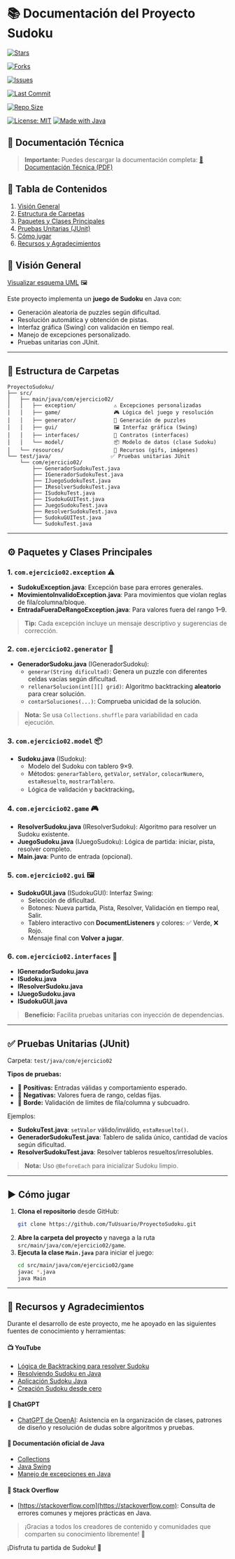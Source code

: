 # 📚 Documentación del Proyecto Sudoku



[![Stars](https://img.shields.io/github/stars/IsmaVargass/ProyectoSudoku.svg?style=social&label=Stars)](https://github.com/IsmaVargass/ProyectoSudoku/stargazers)

[![Forks](https://img.shields.io/github/forks/IsmaVargass/ProyectoSudoku.svg?style=social&label=Forks)](https://github.com/IsmaVargass/ProyectoSudoku/network/members)

[![Issues](https://img.shields.io/github/issues/IsmaVargass/ProyectoSudoku.svg)](https://github.com/IsmaVargass/ProyectoSudoku/issues)

[![Last Commit](https://img.shields.io/github/last-commit/IsmaVargass/ProyectoSudoku.svg)](https://github.com/IsmaVargass/ProyectoSudoku/commits/master/)

[![Repo Size](https://img.shields.io/github/repo-size/IsmaVargass/ProyectoSudoku.svg)](https://github.com/IsmaVargass/ProyectoSudoku)

[![License: MIT](https://img.shields.io/badge/License-MIT-green.svg)](LICENSE)
[![Made with Java](https://img.shields.io/badge/Made%20with-Java-orange.svg)](https://www.java.com/)

## 📝 Documentación Técnica

> **Importante:** Puedes descargar la documentación completa:
> [📄 Documentación Técnica (PDF)](docs/Documentacion_Tecnica_Sudoku.pdf)


## 📑 Tabla de Contenidos
1. [Visión General](#-visión-general)
2. [Estructura de Carpetas](#-estructura-de-carpetas)
3. [Paquetes y Clases Principales](#️-paquetes-y-clases-principales)
4. [Pruebas Unitarias (JUnit)](#-pruebas-unitarias-junit)
5. [Cómo jugar](#️-cómo-jugar)
6. [Recursos y Agradecimientos](#-recursos-y-agradecimientos)

## 🎯 Visión General
[Visualizar esquema UML](docs/UML.md) 🖼️

Este proyecto implementa un **juego de Sudoku** en Java con:
- Generación aleatoria de puzzles según dificultad.
- Resolución automática y obtención de pistas.
- Interfaz gráfica (Swing) con validación en tiempo real.
- Manejo de excepciones personalizado.
- Pruebas unitarias con JUnit.

---

## 📁 Estructura de Carpetas
```
ProyectoSudoku/
├── src/
│   ├── main/java/com/ejercicio02/
│   │   ├── exception/            ⚠️ Excepciones personalizadas
│   │   ├── game/                 🎮 Lógica del juego y resolución
│   │   ├── generator/            🧩 Generación de puzzles
│   │   ├── gui/                  🖼️ Interfaz gráfica (Swing)
│   │   ├── interfaces/           📝 Contratos (interfaces)
│   │   └── model/                📦 Modelo de datos (clase Sudoku)
│   └── resources/                🎵 Recursos (gifs, imágenes)
└── test/java/                   ✅ Pruebas unitarias JUnit
    └── com/ejercicio02/
        ├── GeneradorSudokuTest.java
        ├── IGeneradorSudokuTest.java
        ├── IJuegoSudokuTest.java
        ├── IResolverSudokuTest.java
        ├── ISudokuTest.java
        ├── ISudokuGUITest.java
        ├── JuegoSudokuTest.java
        ├── ResolverSudokuTest.java
        ├── SudokuGUITest.java
        └── SudokuTest.java
```

---

## ⚙️ Paquetes y Clases Principales

### 1. `com.ejercicio02.exception` ⚠️
- **SudokuException.java**: Excepción base para errores generales.
- **MovimientoInvalidoException.java**: Para movimientos que violan reglas de fila/columna/bloque.
- **EntradaFueraDeRangoException.java**: Para valores fuera del rango 1–9.

> **Tip:** Cada excepción incluye un mensaje descriptivo y sugerencias de corrección.

### 2. `com.ejercicio02.generator` 🧩
- **GeneradorSudoku.java** (IGeneradorSudoku):
    - `generar(String dificultad)`: Genera un puzzle con diferentes celdas vacías según dificultad.
    - `rellenarSolucion(int[][] grid)`: Algoritmo backtracking **aleatorio** para crear solución.
    - `contarSoluciones(...)`: Comprueba unicidad de la solución.

> **Nota:** Se usa `Collections.shuffle` para variabilidad en cada ejecución.

### 3. `com.ejercicio02.model` 📦
- **Sudoku.java** (ISudoku):
    - Modelo del Sudoku con tablero 9×9.
    - Métodos: `generarTablero`, `getValor`, `setValor`, `colocarNumero`, `estaResuelto`, `mostrarTablero`.
    - Lógica de validación y backtracking。

### 4. `com.ejercicio02.game` 🎮
- **ResolverSudoku.java** (IResolverSudoku): Algoritmo para resolver un Sudoku existente.
- **JuegoSudoku.java** (IJuegoSudoku): Lógica de partida: iniciar, pista, resolver completo.
- **Main.java**: Punto de entrada (opcional).

### 5. `com.ejercicio02.gui` 🖼️
- **SudokuGUI.java** (ISudokuGUI): Interfaz Swing:
    - Selección de dificultad.
    - Botones: Nueva partida, Pista, Resolver, Validación en tiempo real, Salir.
    - Tablero interactivo con **DocumentListeners** y colores: ✅ Verde, ❌ Rojo.
    - Mensaje final con **Volver a jugar**.

### 6. `com.ejercicio02.interfaces` 📝
- **IGeneradorSudoku.java**
- **ISudoku.java**
- **IResolverSudoku.java**
- **IJuegoSudoku.java**
- **ISudokuGUI.java**

> **Beneficio:** Facilita pruebas unitarias con inyección de dependencias.

---

## ✅ Pruebas Unitarias (JUnit)
Carpeta: `test/java/com/ejercicio02`

**Tipos de pruebas:**
- 🔹 **Positivas:** Entradas válidas y comportamiento esperado.
- 🔹 **Negativas:** Valores fuera de rango, celdas fijas.
- 🔹 **Borde:** Validación de límites de fila/columna y subcuadro.

Ejemplos:
- **SudokuTest.java**: `setValor` válido/inválido, `estaResuelto()`.
- **GeneradorSudokuTest.java**: Tablero de salida único, cantidad de vacíos según dificultad.
- **ResolverSudokuTest.java**: Resolver tableros resueltos/irresolubles.

> **Nota:** Uso `@BeforeEach` para inicializar Sudoku limpio.

---

## ▶️ Cómo jugar
1. **Clona el repositorio** desde GitHub:
   ```bash
   git clone https://github.com/TuUsuario/ProyectoSudoku.git
   ```
2. **Abre la carpeta del proyecto** y navega a la ruta `src/main/java/com/ejercicio02/game`.
3. **Ejecuta la clase `Main.java`** para iniciar el juego:
   ```bash
   cd src/main/java/com/ejercicio02/game
   javac *.java
   java Main
   ```

---

## 🙌 Recursos y Agradecimientos

Durante el desarrollo de este proyecto, me he apoyado en las siguientes fuentes de conocimiento y herramientas:

#### 📺 YouTube
- [Lógica de Backtracking para resolver Sudoku](https://youtu.be/3NOYR2T8zTo?si=SKSaknWNNFnpzejA)
- [Resolviendo Sudoku en Java](https://youtu.be/N-eoEQiZWw0?si=5R7EB-1Q-G7mNbQI)
- [Aplicación Sudoku Java](https://youtu.be/-AgMyQmSvNc?si=nqwmaPAyF5I9bsi7)
- [Creación Sudoku desde cero](https://youtu.be/IIb-kxfH4Lw?si=iUjSz9wXj9dBrdot)   

#### 🤖 ChatGPT
- [ChatGPT de OpenAI](https://chat.openai.com): Asistencia en la organización de clases, patrones de diseño y resolución de dudas sobre algoritmos y pruebas.

#### 📘 Documentación oficial de Java
- [Collections](https://docs.oracle.com/javase/8/docs/api/java/util/Collections.html)
- [Java Swing](https://docs.oracle.com/javase/tutorial/uiswing/)
- [Manejo de excepciones en Java](https://docs.oracle.com/javase/tutorial/essential/exceptions/)

#### 💬 Stack Overflow
- [https://stackoverflow.com](https://stackoverflow.com): Consulta de errores comunes y mejores prácticas en Java.

> ¡Gracias a todos los creadores de contenido y comunidades que comparten su conocimiento libremente! 🙌
>
¡Disfruta tu partida de Sudoku! 🎉
